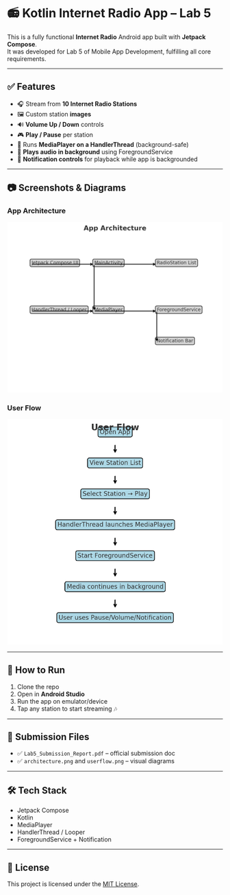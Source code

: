 
# 📻 Kotlin Internet Radio App – Lab 5

This is a fully functional **Internet Radio** Android app built with **Jetpack Compose**.  
It was developed for Lab 5 of Mobile App Development, fulfilling all core requirements.

---

## ✅ Features

- 🎧 Stream from **10 Internet Radio Stations**
- 🖼️ Custom station **images**
- 🔊 **Volume Up / Down** controls
- 🎮 **Play / Pause** per station
- 🚀 Runs **MediaPlayer on a HandlerThread** (background-safe)
- 📲 **Plays audio in background** using ForegroundService
- 🔔 **Notification controls** for playback while app is backgrounded

---

## 📷 Screenshots & Diagrams

### App Architecture  
![App Architecture](architecture.png)

### User Flow  
![User Flow](userflow.png)

---

## 🚀 How to Run

1. Clone the repo
2. Open in **Android Studio**
3. Run the app on emulator/device
4. Tap any station to start streaming 🎶

---

## 📁 Submission Files

- ✅ `Lab5_Submission_Report.pdf` – official submission doc
- ✅ `architecture.png` and `userflow.png` – visual diagrams

---

## 🛠 Tech Stack

- Jetpack Compose
- Kotlin
- MediaPlayer
- HandlerThread / Looper
- ForegroundService + Notification

---

## 📄 License

This project is licensed under the [MIT License](LICENSE).
